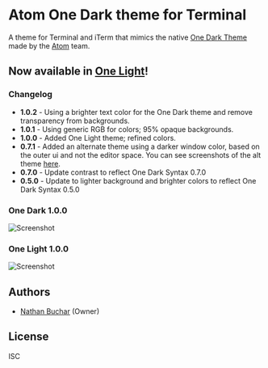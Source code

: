 # Atom One Dark theme for Terminal
A theme for Terminal and iTerm that mimics the native [One Dark Theme](https://atom.io/themes/one-dark-syntax) made by the [Atom](http://atom.io) team.

## Now available in [One Light](https://atom.io/themes/one-light-syntax)!



### Changelog
- **1.0.2** - Using a brighter text color for the One Dark theme and remove transparency from backgrounds.
- **1.0.1** - Using generic RGB for colors; 95% opaque backgrounds.
- **1.0.0** - Added One Light theme; refined colors.
- **0.7.1** - Added an alternate theme using a darker window color, based on the outer ui and not the editor space. You can see screenshots of the alt theme [here](#071-alt-theme-screenshots).
- **0.7.0** - Update contrast to reflect One Dark Syntax 0.7.0
- **0.5.0** - Update to lighter background and brighter colors to reflect One Dark Syntax 0.5.0



### One Dark 1.0.0

![Screenshot](https://raw.githubusercontent.com/nathanbuchar/one-dark-terminal/master/screenshots/one-dark.png)



### One Light 1.0.0

![Screenshot](https://raw.githubusercontent.com/nathanbuchar/one-dark-terminal/master/screenshots/one-light.png)



## Authors
* [Nathan Buchar](mailto:hello@nathanbuchar.com) (Owner)



## License
ISC
